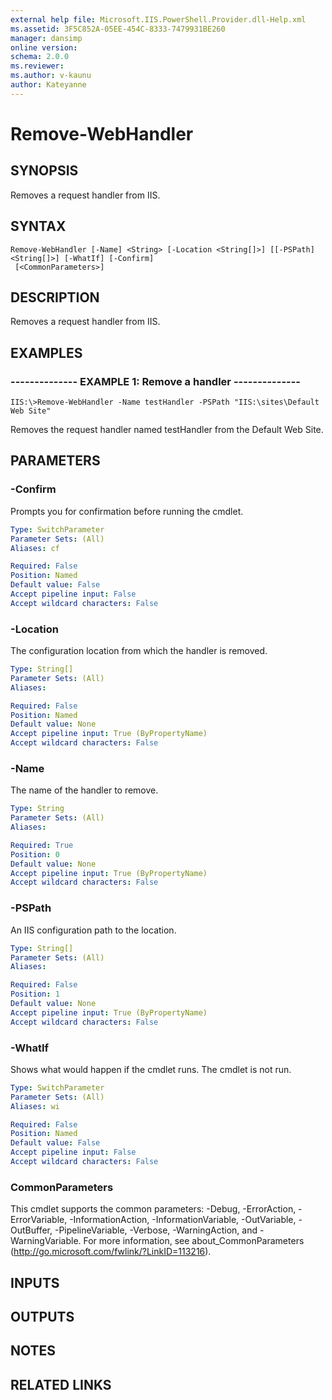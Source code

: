 ```yaml
---
external help file: Microsoft.IIS.PowerShell.Provider.dll-Help.xml
ms.assetid: 3F5C852A-05EE-454C-8333-7479931BE260
manager: dansimp
online version: 
schema: 2.0.0
ms.reviewer:
ms.author: v-kaunu
author: Kateyanne
---
```


# Remove-WebHandler

## SYNOPSIS
Removes a request handler from IIS.

## SYNTAX

```
Remove-WebHandler [-Name] <String> [-Location <String[]>] [[-PSPath] <String[]>] [-WhatIf] [-Confirm]
 [<CommonParameters>]
```

## DESCRIPTION
Removes a request handler from IIS.

## EXAMPLES

### -------------- EXAMPLE 1: Remove a handler --------------
```
IIS:\>Remove-WebHandler -Name testHandler -PSPath "IIS:\sites\Default Web Site"
```

Removes the request handler named testHandler from the Default Web Site.

## PARAMETERS

### -Confirm
Prompts you for confirmation before running the cmdlet.

```yaml
Type: SwitchParameter
Parameter Sets: (All)
Aliases: cf

Required: False
Position: Named
Default value: False
Accept pipeline input: False
Accept wildcard characters: False
```

### -Location
The configuration location from which the handler is removed.

```yaml
Type: String[]
Parameter Sets: (All)
Aliases: 

Required: False
Position: Named
Default value: None
Accept pipeline input: True (ByPropertyName)
Accept wildcard characters: False
```

### -Name
The name of the handler to remove.

```yaml
Type: String
Parameter Sets: (All)
Aliases: 

Required: True
Position: 0
Default value: None
Accept pipeline input: True (ByPropertyName)
Accept wildcard characters: False
```

### -PSPath
An IIS configuration path to the location.

```yaml
Type: String[]
Parameter Sets: (All)
Aliases: 

Required: False
Position: 1
Default value: None
Accept pipeline input: True (ByPropertyName)
Accept wildcard characters: False
```

### -WhatIf
Shows what would happen if the cmdlet runs.
The cmdlet is not run.

```yaml
Type: SwitchParameter
Parameter Sets: (All)
Aliases: wi

Required: False
Position: Named
Default value: False
Accept pipeline input: False
Accept wildcard characters: False
```

### CommonParameters
This cmdlet supports the common parameters: -Debug, -ErrorAction, -ErrorVariable, -InformationAction, -InformationVariable, -OutVariable, -OutBuffer, -PipelineVariable, -Verbose, -WarningAction, and -WarningVariable. For more information, see about_CommonParameters (http://go.microsoft.com/fwlink/?LinkID=113216).

## INPUTS

## OUTPUTS

## NOTES

## RELATED LINKS

